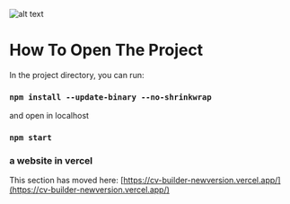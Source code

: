![alt text](https://github.com/aliahmed200/[cv-builder]/blob/new-version/src/screencapture-cv-builder-newversion-vercel-app-2024-05-02-20_54_43?raw=true)




# How To Open The Project

In the project directory, you can run:

### `npm install --update-binary --no-shrinkwrap`

and open in localhost

### `npm start`

### a website in vercel

This section has moved here: [https://cv-builder-newversion.vercel.app/](https://cv-builder-newversion.vercel.app/)

